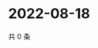 # 2022-08-18

共 0 条

<!-- BEGIN WEIBO -->
<!-- 最后更新时间 Thu Aug 18 2022 15:15:24 GMT+0800 (China Standard Time) -->

<!-- END WEIBO -->
